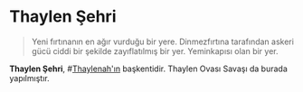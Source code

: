 # Thaylen Şehri

> Yeni fırtınanın en ağır vurduğu bir yere. Dinmezfırtına tarafından askeri gücü ciddi bir şekilde zayıflatılmış bir yer. Yeminkapısı olan bir yer.

**Thaylen Şehri**, #[Thaylenah'ın](locations/thaylenah) başkentidir. Thaylen Ovası Savaşı da burada yapılmıştır.
